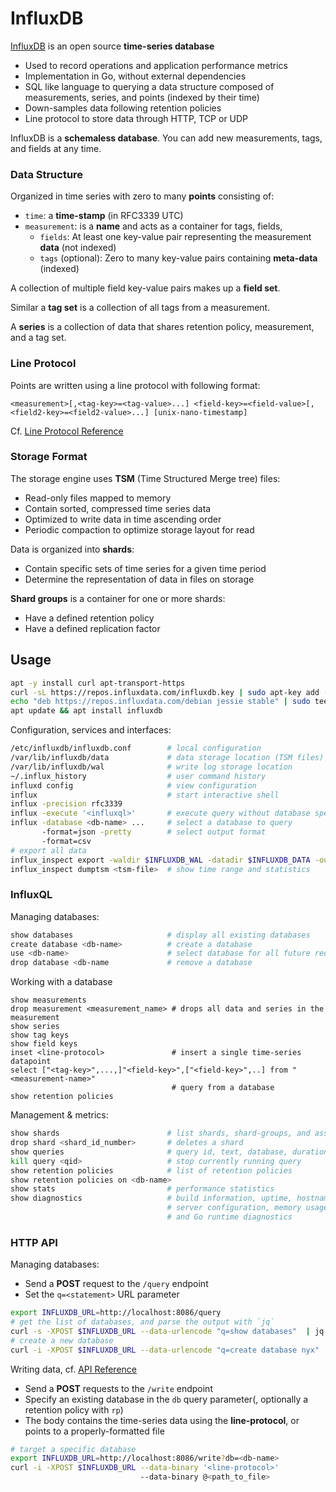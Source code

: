 # InfluxDB

[InfluxDB](https://github.com/influxdata/influxdb) is an open source **time-series database**

- Used to record operations and application performance metrics
- Implementation in Go, without external dependencies 
- SQL like language to querying a data structure composed of measurements, series, and points (indexed by their time)
- Down-samples data following retention policies
- Line protocol to store data through HTTP, TCP or UDP

InfluxDB is a **schemaless database**. You can add new measurements, tags, and fields at any time.

### Data Structure 

Organized in time series with zero to many **points** consisting of:

* `time`: a **time-stamp** (in RFC3339 UTC)
* `measurement`: is a **name** and acts as a container for tags, fields,
  - `fields`: At least one key-value pair representing the measurement **data** (not indexed)
  - `tags` (optional): Zero to many key-value pairs containing **meta-data** (indexed)

A collection of multiple field key-value pairs makes up a **field set**.

Similar a **tag set** is a collection of all tags from a measurement.

A **series** is a collection of data that shares retention policy, measurement, and a tag set.

### Line Protocol

Points are written using a line protocol with following format:

```
<measurement>[,<tag-key>=<tag-value>...] <field-key>=<field-value>[,<field2-key>=<field2-value>...] [unix-nano-timestamp]
```

Cf. [Line Protocol Reference](https://docs.influxdata.com/influxdb/v1.2/write_protocols/line_protocol_reference/)

### Storage Format

The storage engine uses **TSM** (Time Structured Merge tree) files:

- Read-only files mapped to memory
- Contain sorted, compressed time series data
- Optimized to write data in time ascending order
- Periodic compaction to optimize storage layout for read 

Data is organized into **shards**:

- Contain specific sets of time series for a given time period
- Determine the representation of data in files on storage

**Shard groups** is a container for one or more shards:

- Have a defined retention policy
- Have a defined replication factor 



## Usage

```bash
apt -y install curl apt-transport-https
curl -sL https://repos.influxdata.com/influxdb.key | sudo apt-key add -
echo "deb https://repos.influxdata.com/debian jessie stable" | sudo tee /etc/apt/sources.list.d/influxdb.list
apt update && apt install influxdb
```

Configuration, services and interfaces:

```bash
/etc/influxdb/influxdb.conf        # local configuration
/var/lib/influxdb/data             # data storage location (TSM files)
/var/lib/influxdb/wal              # write log storage location
~/.influx_history                  # user command history
influxd config                     # view configuration
influx                             # start interactive shell
influx -precision rfc3339
influx -execute '<influxql>'       # execute query without database specification
influx -database <db-name> ...     # select a database to query
       -format=json -pretty        # select output format
       -format=csv
# export all data
influx_inspect export -waldir $INFLUXDB_WAL -datadir $INFLUXDB_DATA -out /tmp/influxdb.txt
influx_inspect dumptsm <tsm-file>  # show time range and statistics
```

### InfluxQL

Managing databases:

```bash
show databases                     # display all existing databases
create database <db-name>          # create a database
use <db-name>                      # select database for all future requests
drop database <db-name             # remove a database
```

Working with a database

```
show measurements
drop measurement <measurement_name> # drops all data and series in the measurement  
show series                        
show tag keys
show field keys
inset <line-protocol>               # insert a single time-series datapoint
select ["<tag-key>",...,]"<field-key>",["<field-key>",..] from "<measurement-name>"
                                    # query from a database
show retention policies
```

Management & metrics:

```bash
show shards                        # list shards, shard-groups, and associated retention policies
drop shard <shard_id_number>       # deletes a shard
show queries                       # query id, text, database, duration
kill query <qid>                   # stop currently running query
show retention policies            # list of retention policies
show retention policies on <db-name>
show stats                         # performance statistics
show diagnostics                   # build information, uptime, hostname, 
                                   # server configuration, memory usage, 
                                   # and Go runtime diagnostics
```

### HTTP API

Managing databases:

- Send a **POST** request to the `/query` endpoint
- Set the `q=<statement>` URL parameter 

```bash
export INFLUXDB_URL=http://localhost:8086/query
# get the list of databases, and parse the output with `jq`
curl -s -XPOST $INFLUXDB_URL --data-urlencode "q=show databases"  | jq '.results[].series[].values[][0]'
# create a new database
curl -i -XPOST $INFLUXDB_URL --data-urlencode "q=create database nyx"
```

Writing data, cf. [API Reference](https://docs.influxdata.com/influxdb/v1.2/tools/api/#write)

- Send a **POST** requests to the `/write` endpoint
- Specify an existing database in the `db` query parameter(, optionally a retention policy with `rp`)
- The body contains the time-series data using the **line-protocol**, or points to a properly-formatted file

```bash
# target a specific database
export INFLUXDB_URL=http://localhost:8086/write?db=<db-name>
curl -i -XPOST $INFLUXDB_URL --data-binary '<line-protocol>'
                             --data-binary @<path_to_file>
```

